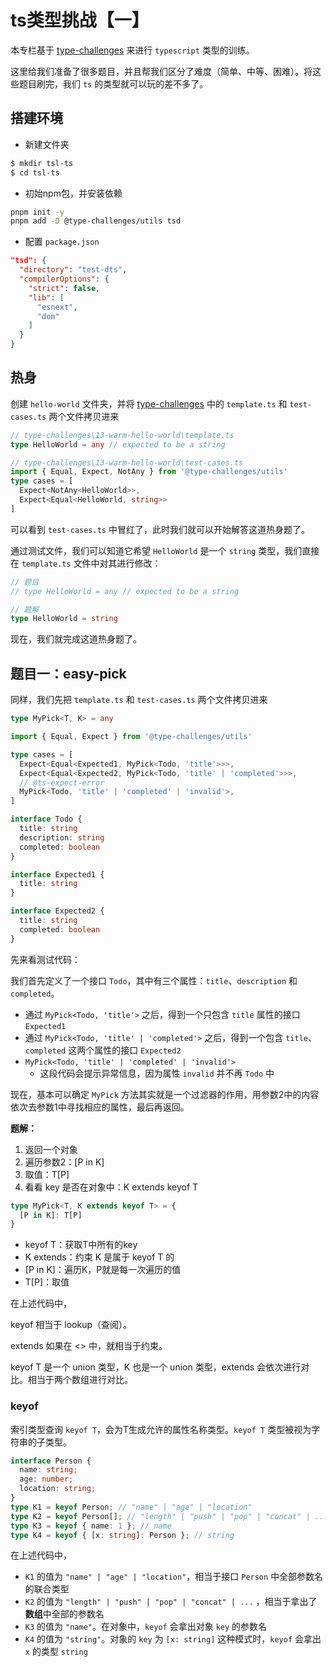 # ts类型挑战【一】



本专栏基于 [type-challenges](https://github.com/type-challenges/type-challenges) 来进行 `typescript` 类型的训练。

这里给我们准备了很多题目，并且帮我们区分了难度（简单、中等、困难）。将这些题目刷完，我们 `ts` 的类型就可以玩的差不多了。



## 搭建环境

- 新建文件夹

```bash
$ mkdir tsl-ts
$ cd tsl-ts
```

- 初始npm包，并安装依赖

```bash
pnpm init -y
pnpm add -D @type-challenges/utils tsd
```

- 配置 `package.json`

```json
"tsd": {
  "directory": "test-dts",
  "compilerOptions": {
    "strict": false,
    "lib": [
      "esnext",
      "dom"
    ]
  }
}
```



## 热身

创建 `hello-world` 文件夹，并将 [type-challenges](https://github.com/type-challenges/type-challenges) 中的 `template.ts` 和 `test-cases.ts` 两个文件拷贝进来

```ts
// type-challenges\13-warm-hello-world\template.ts
type HelloWorld = any // expected to be a string
```

```ts
// type-challenges\13-warm-hello-world\test-cases.ts
import { Equal, Expect, NotAny } from '@type-challenges/utils'
type cases = [
  Expect<NotAny<HelloWorld>>,
  Expect<Equal<HelloWorld, string>>
]
```

可以看到 `test-cases.ts` 中冒红了，此时我们就可以开始解答这道热身题了。

通过测试文件，我们可以知道它希望 `HelloWorld` 是一个 `string` 类型，我们直接在 `template.ts` 文件中对其进行修改：

```ts
// 题目
// type HelloWorld = any // expected to be a string

// 题解
type HelloWorld = string
```

现在，我们就完成这道热身题了。



## 题目一：easy-pick

同样，我们先把  `template.ts` 和 `test-cases.ts` 两个文件拷贝进来

```ts
type MyPick<T, K> = any
```

```ts
import { Equal, Expect } from '@type-challenges/utils'

type cases = [
  Expect<Equal<Expected1, MyPick<Todo, 'title'>>>,
  Expect<Equal<Expected2, MyPick<Todo, 'title' | 'completed'>>>,
  // @ts-expect-error
  MyPick<Todo, 'title' | 'completed' | 'invalid'>,
]

interface Todo {
  title: string
  description: string
  completed: boolean
}

interface Expected1 {
  title: string
}

interface Expected2 {
  title: string
  completed: boolean
}
```

先来看测试代码：

我们首先定义了一个接口 `Todo`，其中有三个属性：`title`、`description` 和 `completed`。

- 通过 `MyPick<Todo, 'title'>` 之后，得到一个只包含 `title` 属性的接口 `Expected1`
- 通过 `MyPick<Todo, 'title' | 'completed'>` 之后，得到一个包含 `title`、`completed` 这两个属性的接口 `Expected2`
- `MyPick<Todo, 'title' | 'completed' | 'invalid'>`
  - 这段代码会提示异常信息，因为属性 `invalid` 并不再 `Todo` 中 

现在，基本可以确定 `MyPick` 方法其实就是一个过滤器的作用，用参数2中的内容依次去参数1中寻找相应的属性，最后再返回。



**题解：**

1. 返回一个对象
2. 遍历参数2：[P in K]
3. 取值：T[P]
4. 看看 key 是否在对象中：K extends keyof T

```ts
type MyPick<T, K extends keyof T> = {
  [P in K]: T[P]
}
```

- keyof T：获取T中所有的key
- K extends：约束 K 是属于 keyof T 的
- [P in K]：遍历K，P就是每一次遍历的值
- T[P]：取值

在上述代码中，

keyof 相当于 lookup（查阅）。

extends 如果在 <> 中，就相当于约束。

keyof T 是一个 union 类型，K 也是一个 union 类型，extends 会依次进行对比。相当于两个数组进行对比。



### keyof

索引类型查询 `keyof T`，会为T生成允许的属性名称类型。`keyof T` 类型被视为字符串的子类型。

```ts
interface Person {
  name: string;
  age: number;
  location: string;
}
type K1 = keyof Person; // "name" | "age" | "location"
type K2 = keyof Person[]; // "length" | "push" | "pop" | "concat" | ...
type K3 = keyof { name: 1 }; // name
type K4 = keyof { [x: string]: Person }; // string
```

在上述代码中，

- `K1` 的值为 `"name" | "age" | "location"`，相当于接口 `Person` 中全部参数名的联合类型
- `K2` 的值为 `"length" | "push" | "pop" | "concat" | ...` ，相当于拿出了**数组**中全部的参数名
- `K3` 的值为 `"name"`。在对象中，`keyof` 会拿出对象 `key` 的参数名
- `K4` 的值为 `"string"`。对象的 `key` 为 `[x: string]` 这种模式时，`keyof` 会拿出 `x` 的类型 `string`






































